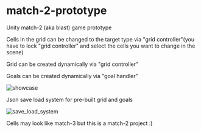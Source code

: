 # match-2-prototype
Unity match-2 (aka blast) game prototype

Cells in the grid can be changed to the target type via "grid controller"(you have to lock "grid controller" and select the cells you want to change in the scene)

Grid can be created dynamically via "grid controller"

Goals can be created dynamically via "goal handler"


![showcase](https://github.com/rfazmn/match-2-prototype/assets/32778959/c67a0509-b5ef-44e9-b726-c07117289e33)

Json save load system for pre-built grid and goals

![save_load_system](https://github.com/rfazmn/match-2-prototype/assets/32778959/2b71661f-bb4f-4b0c-9a79-a7bf0c11d28b)

Cells may look like match-3 but this is a match-2 project :)
